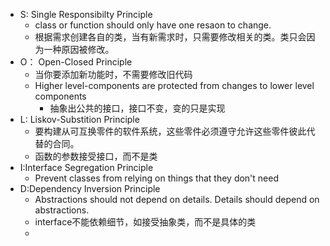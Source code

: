 - S: Single Responsibilty Principle
	- class or function should only have one resaon to change.
	- 根据需求创建各自的类，当有新需求时，只需要修改相关的类。类只会因为一种原因被修改。
- O： Open-Closed Principle
	- 当你要添加新功能时，不需要修改旧代码
	- Higher level-components are protected from changes to lower level components
		- 抽象出公共的接口，接口不变，变的只是实现
- L: Liskov-Substition Principle
	- 要构建从可互换零件的软件系统，这些零件必须遵守允许这些零件彼此代替的合同。
	- 函数的参数接受接口，而不是类
- I:Interface Segregation Principle
	- Prevent classes from relying on things that they don't need
- D:Dependency Inversion Principle
	- Abstractions should not depend on details. Details should depend on abstractions.
	- interface不能依赖细节，如接受抽象类，而不是具体的类
	-